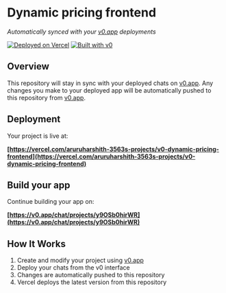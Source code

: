# Dynamic pricing frontend

*Automatically synced with your [v0.app](https://v0.app) deployments*

[![Deployed on Vercel](https://img.shields.io/badge/Deployed%20on-Vercel-black?style=for-the-badge&logo=vercel)](https://vercel.com/aruruharshith-3563s-projects/v0-dynamic-pricing-frontend)
[![Built with v0](https://img.shields.io/badge/Built%20with-v0.app-black?style=for-the-badge)](https://v0.app/chat/projects/y9OSb0hirWR)

## Overview

This repository will stay in sync with your deployed chats on [v0.app](https://v0.app).
Any changes you make to your deployed app will be automatically pushed to this repository from [v0.app](https://v0.app).

## Deployment

Your project is live at:

**[https://vercel.com/aruruharshith-3563s-projects/v0-dynamic-pricing-frontend](https://vercel.com/aruruharshith-3563s-projects/v0-dynamic-pricing-frontend)**

## Build your app

Continue building your app on:

**[https://v0.app/chat/projects/y9OSb0hirWR](https://v0.app/chat/projects/y9OSb0hirWR)**

## How It Works

1. Create and modify your project using [v0.app](https://v0.app)
2. Deploy your chats from the v0 interface
3. Changes are automatically pushed to this repository
4. Vercel deploys the latest version from this repository